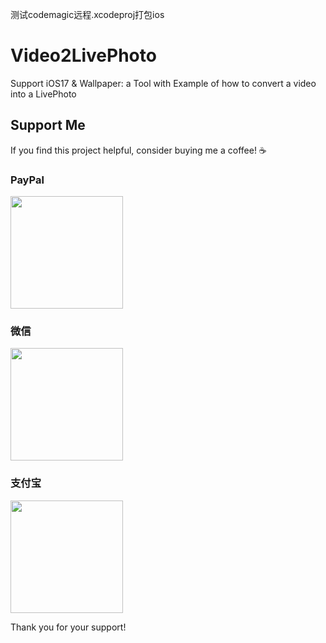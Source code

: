测试codemagic远程.xcodeproj打包ios

# Video2LivePhoto
Support iOS17 &amp; Wallpaper: a Tool with Example of how to convert a video into a LivePhoto

## Support Me

If you find this project helpful, consider buying me a coffee! ☕️

### PayPal

<img width="180" src="https://global.iyztp.com/media/paypal.JPG">

### 微信

<img width="180" src="https://global.iyztp.com/media/wechat.JPG">

### 支付宝

<img width="180" src="https://global.iyztp.com/media/alipay.JPG">

Thank you for your support!
